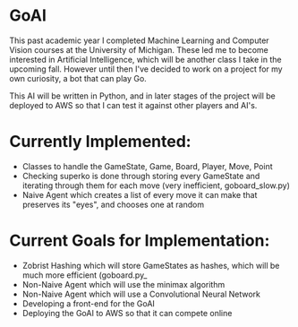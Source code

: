 # GoAI

This past academic year I completed Machine Learning and Computer Vision courses at the University of Michigan. These led me to become interested in Artificial Intelligence, which will be another class I take in the upcoming fall. However until then I've decided to work on a project for my own curiosity, a bot that can play Go. 

This AI will be written in Python, and in later stages of the project will be deployed to AWS so that I can test it against other players and AI's.

# Currently Implemented:
- Classes to handle the GameState, Game, Board, Player, Move, Point
- Checking superko is done through storing every GameState and iterating through them for each move (very inefficient, goboard_slow.py)
- Naive Agent which creates a list of every move it can make that preserves its "eyes", and chooses one at random

# Current Goals for Implementation:
- Zobrist Hashing which will store GameStates as hashes, which will be much more efficient (goboard.py_
- Non-Naive Agent which will use the minimax algorithm
- Non-Naive Agent which will use a Convolutional Neural Network
- Developing a front-end for the GoAI
- Deploying the GoAI to AWS so that it can compete online
